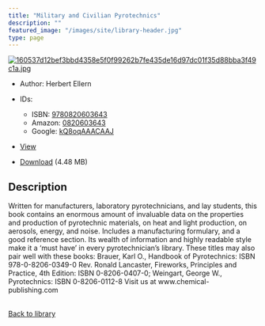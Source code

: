 ```yaml
---
title: "Military and Civilian Pyrotechnics"
description: ""
featured_image: "/images/site/library-header.jpg"
type: page
---
```


<a href="https://drive.google.com/file/d/1UM_A2FxHYf4IVY-nHy18gfHqbh5Gw1X3/view" target="_blank">![160537d12bef3bbd4358e5f0f99262b7fe435de16d97dc01f35d88bba3f49c1a.jpg](/images/library/160537d12bef3bbd4358e5f0f99262b7fe435de16d97dc01f35d88bba3f49c1a.jpg)</a>
* Author: Herbert Ellern
* IDs:
  * ISBN: <a href="https://www.worldcat.org/isbn/9780820603643" target="_blank">9780820603643</a>
  * Amazon: <a href="https://www.amazon.com/dp/0820603643" target="_blank">0820603643</a>
  * Google: <a href="https://books.google.com/books?id=kQ8oqAAACAAJ" target="_blank">kQ8oqAAACAAJ</a>
* <a href="https://drive.google.com/file/d/1UM_A2FxHYf4IVY-nHy18gfHqbh5Gw1X3/view" target="_blank">View</a>

* [Download](https://drive.google.com/uc?export=download&id=1UM_A2FxHYf4IVY-nHy18gfHqbh5Gw1X3) (4.48 MB)

## Description<div>
<p>Written for manufacturers, laboratory pyrotechnicians, and lay students, this book contains an enormous amount of invaluable data on the properties and production of pyrotechnic materials, on heat and light production, on aerosols, energy, and noise. Includes a manufacturing formulary, and a good reference section. Its wealth of information and highly readable style make it a ‘must have’ in every pyrotechnician’s library. These titles may also pair well with these books: Brauer, Karl O., Handbook of Pyrotechnics: ISBN 978-0-8206-0349-0 Rev. Ronald Lancaster, Fireworks, Principles and Practice, 4th Edition: ISBN 0-8206-0407-0; Weingart, George W., Pyrotechnics: ISBN 0-8206-0112-8 Visit us at www.chemical-publishing.com</p></div>

<br />[Back to library](/library/)
